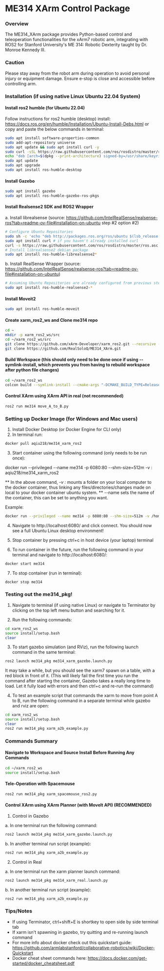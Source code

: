 # ME314 XArm Control Package
### Overview
The ME314_XArm package provides Python-based control and teleoperation functionalities for the xArm7 robotic arm, integrating with ROS2 for Stanford University's ME 314: Robotic Dexterity taught by Dr. Monroe Kennedy III.

### Caution
Please stay away from the robot arm during operation to avoid personal injury or equipment damage.
Ensure e-stop is close and accessible before controlling arm.

### Installation (if using native Linux Ubuntu 22.04 System)

#### Install ros2 humble (for Ubuntu 22.04)
Follow instructions for ros2 humble (desktop) install: https://docs.ros.org/en/humble/Installation/Ubuntu-Install-Debs.html or copy and paste the below commands in terminal:

```bash
sudo apt install software-properties-common
sudo add-apt-repository universe
sudo apt update && sudo apt install curl -y
sudo curl -sSL https://raw.githubusercontent.com/ros/rosdistro/master/ros.key -o /usr/share/keyrings/ros-archive-keyring.gpg
echo "deb [arch=$(dpkg --print-architecture) signed-by=/usr/share/keyrings/ros-archive-keyring.gpg] http://packages.ros.org/ros2/ubuntu $(. /etc/os-release && echo $UBUNTU_CODENAME) main" | sudo tee /etc/apt/sources.list.d/ros2.list > /dev/null
sudo apt update
sudo apt upgrade
sudo apt install ros-humble-desktop
```

#### Install Gazebo

```bash
sudo apt install gazebo
sudo apt install ros-humble-gazebo-ros-pkgs
```

#### Install Realsense2 SDK and ROS2 Wrapper

a. Install librealsense (source: https://github.com/IntelRealSense/realsense-ros?tab=readme-ov-file#installation-on-ubuntu step #2 option #2)

```bash
# Configure Ubuntu Repositories
sudo sh -c 'echo "deb http://packages.ros.org/ros/ubuntu $(lsb_release -sc) main" > /etc/apt/sources.list.d/ros-latest.list'
sudo apt install curl # if you haven't already installed curl
curl -s https://raw.githubusercontent.com/ros/rosdistro/master/ros.asc | sudo apt-key add -
# Install librealsense2 debian package
sudo apt install ros-humble-librealsense2*
```

b. Install RealSense Wrapper (source: https://github.com/IntelRealSense/realsense-ros?tab=readme-ov-file#installation-on-ubuntu)

```bash
# Assuming Ubuntu Repositories are already configured from previous step, install realsense2 wrapper debian package
sudo apt install ros-humble-realsense2-*
```

#### Install Moveit2

```bash
sudo apt install ros-humble-moveit
```

#### Create xarm_ros2_ws and Clone me314 repo

```bash
cd ~
mkdir -p xarm_ros2_ws/src
cd ~/xarm_ros2_ws/src
git clone https://github.com/xArm-Developer/xarm_ros2.git --recursive -b $ROS_DISTRO
git clone https://github.com/RealSoloQ/ME314_XArm.git
```

#### Build Workspace (this should only need to be done once if using --symlink-install, which prevents you from having to rebuild workspace after python file changes)

```bash
cd ~/xarm_ros2_ws
colcon build --symlink-install --cmake-args "-DCMAKE_BUILD_TYPE=Release"
```

#### Control XArm using XArm API in real (not recommended)

```bash
ros2 run me314 move_A_to_B.py
```

### Setting up Docker Image (for Windows and Mac users)
1. Install Docker Desktop (or Docker Engine for CLI only)
2. In terminal run: 

```bash
docker pull aqiu218/me314_xarm_ros2
```

3. Start container using the following command (only needs to be run once): 

docker run --privileged --name me314 -p 6080:80 --shm-size=512m -v <computer-path>:<docker-path> aqiu218/me314_xarm_ros2

** In the above command, *-v <computer-path>:<docker-path>* mounts a folder on your local computer to the docker container, thus linking any files/directories/changes made on local to your docker container ubuntu system. 
** --name sets the name of the container, this can be set to anything you want.

Example:

```bash
docker run --privileged --name me314 -p 6080:80 --shm-size=512m -v /home/alex/Documents/me314_test:/home/ubuntu/Desktop/me314 aqiu218/me314_xarm_ros2
```

4. Navigate to http://localhost:6080/ and click connect. You should now see a full Ubuntu Linux desktop environment!

5. Stop container by pressing ctrl+c in host device (your laptop) terminal

6. To run container in the future, run the following command in your terminal and navigate to http://localhost:6080/:

```bash
docker start me314
```
7. To stop container (run in terminal): 

```bash
docker stop me314
```

### Testing out the me314_pkg!

1. Navigate to terminal (if using native Linux) or navigate to Terminator by clicking on the top left menu button and searching for it.

2. Run the following commands:

```bash
cd xarm_ros2_ws
source install/setup.bash
clear
```

3. To start gazebo simulation (and RViz), run the following launch command in the same terminal:

```bash
ros2 launch me314_pkg me314_xarm_gazebo.launch.py
```

It may take a while, but you should see the xarm7 spawn on a table, with a red block in front of it. (This will likely fail the first time you run the command after starting the container, Gazebo takes a really long time to load. Let it fully load with errors and then ctrl+c and re-run the command)

4. To test an example script that commands the xarm to move from point A to B, run the following command in a separate terminal while gazebo and rviz are open:

```bash
cd xarm_ros2_ws
source install/setup.bash
clear
ros2 run me314_pkg xarm_a2b_example.py
```

### Commands Summary
#### Navigate to Workspace and Source Install Before Running Any Commands

```bash
cd ~/xarm_ros2_ws
source install/setup.bash
```

#### Tele-Operation with Spacemouse

```bash
ros2 run me314_pkg xarm_spacemouse_ros2.py
```

#### Control XArm using XArm Planner (with MoveIt API) (RECOMMENDED)

1. Control in Gazebo

a. In one terminal run the following command:

```bash
ros2 launch me314_pkg me314_xarm_gazebo.launch.py
```

b. In another terminal run script (example):

```bash
ros2 run me314_pkg xarm_a2b_example.py
```

2. Control in Real

a. In one terminal run the xarm planner launch command:

```bash
ros2 launch me314_pkg me314_xarm_real.launch.py
```

b. In another terminal run script (example):

```bash
ros2 run me314_pkg xarm_a2b_example.py
```

### Tips/Notes

- If using Terminator, ctrl+shift+E is shortkey to open side by side terminal tab
- If xarm isn't spawning in gazebo, try quitting and re-running launch command
- For more info about docker check out this quickstart guide: https://github.com/armlabstanford/collaborative-robotics/wiki/Docker-Quickstart
- Docker cheat sheet commands here: https://docs.docker.com/get-started/docker_cheatsheet.pdf 

